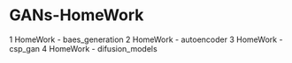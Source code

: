 # GANs-HomeWork

1 HomeWork - baes_generation
2 HomeWork - autoencoder
3 HomeWork - csp_gan
4 HomeWork - difusion_models
